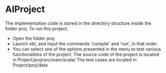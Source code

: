 # AIProject
The implementation code is stored in the directory structure inside the folder proj. To run this project, 
- Open the folder proj
- Launch sbt, and input the commands 'compile' and 'run', in that order.
- You can select one of the options presented in the menu to test various functionalities of the project.
The source code of the project is located in Project/proj/src/main/scala/
The test cases are located in Project/proj/data
